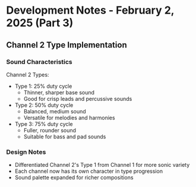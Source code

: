 # Development Notes - February 2, 2025 (Part 3)

## Channel 2 Type Implementation

### Sound Characteristics
Channel 2 Types:
- Type 1: 25% duty cycle
  - Thinner, sharper base sound
  - Good for crisp leads and percussive sounds
- Type 2: 50% duty cycle
  - Balanced, medium sound
  - Versatile for melodies and harmonies
- Type 3: 75% duty cycle
  - Fuller, rounder sound
  - Suitable for bass and pad sounds

### Design Notes
- Differentiated Channel 2's Type 1 from Channel 1 for more sonic variety
- Each channel now has its own character in type progression
- Sound palette expanded for richer compositions